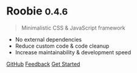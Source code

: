 # Roobie <small>0.4.6</small>

> Minimalistic CSS & JavaScript framework

- No external dependencies
- Reduce custom code & code cleanup
- Increase maintainability & development speed

[GitHub](https://github.com/kgrewee/roobie)
[Feedback](https://github.com/kgrewee/roobie/issues)
[Get Started](README)